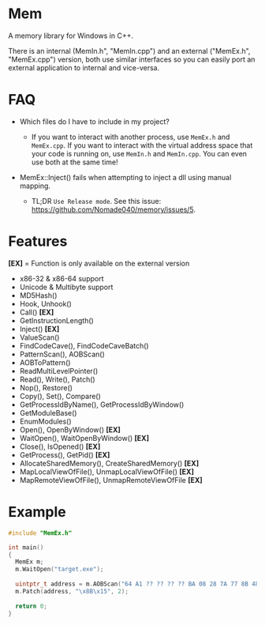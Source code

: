 # Mem
A memory library for Windows in C++.

There is an internal (MemIn.h", "MemIn.cpp") and an external ("MemEx.h", "MemEx.cpp") version, both use similar interfaces so you can easily port an external application to internal and vice-versa.

# FAQ
- Which files do I have to include in my project?
  - If you want to interact with another process, use `MemEx.h` and `MemEx.cpp`. If you want to interact with the virtual address space that your code is running on, use `MemIn.h` and `MemIn.cpp`.  You can even use both at the same time!
  
- MemEx::Inject() fails when attempting to inject a dll using manual mapping.
  - TL;DR `Use Release mode`. See this issue: https://github.com/Nomade040/memory/issues/5.

# Features
**[EX]** = Function is only available on the external version
 - x86-32 & x86-64 support
 - Unicode & Multibyte support
 - MD5Hash()
 - Hook, Unhook()
 - Call() **[EX]**
 - GetInstructionLength()
 - Inject() **[EX]**
 - ValueScan()
 - FindCodeCave(), FindCodeCaveBatch()
 - PatternScan(), AOBScan()
 - AOBToPattern()
 - ReadMultiLevelPointer()
 - Read(), Write(), Patch()
 - Nop(), Restore()
 - Copy(), Set(), Compare()
 - GetProcessIdByName(), GetProcessIdByWindow()
 - GetModuleBase()
 - EnumModules()
 - Open(), OpenByWindow() **[EX]**
 - WaitOpen(), WaitOpenByWindow() **[EX]**
 - Close(), IsOpened() **[EX]**
 - GetProcess(), GetPid() **[EX]**
 - AllocateSharedMemory(), CreateSharedMemory() **[EX]**
 - MapLocalViewOfFile(), UnmapLocalViewOfFile() **[EX]**
 - MapRemoteViewOfFile(), UnmapRemoteViewOfFile **[EX]**

# Example
```C++
#include "MemEx.h"

int main()
{
  MemEx m;
  m.WaitOpen("target.exe");
  
  uintptr_t address = m.AOBScan("64 A1 ?? ?? ?? ?? BA 08 28 7A 77 8B 48 ??", ScanBoundaries(SCAN_BOUNDARIES::MODULE, "some_module.dll"));
  m.Patch(address, "\x8B\x15", 2);
  
  return 0;
}
```
